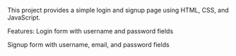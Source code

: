 This project provides a simple login and signup page using HTML, CSS, and JavaScript.

Features:
Login form with username and password fields

Signup form with username, email, and password fields
